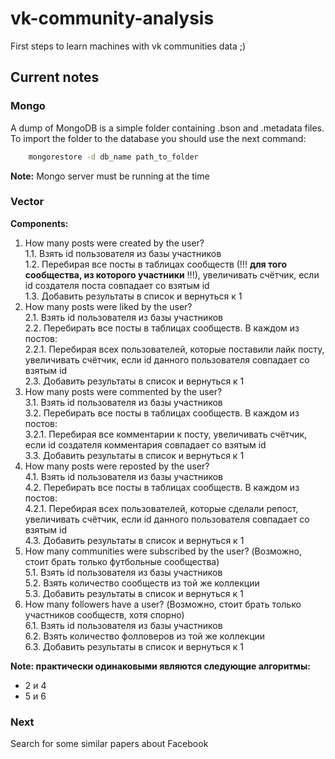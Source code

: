 # vk-community-analysis
First steps to learn machines with vk communities data ;)

## Current notes
### Mongo
A dump of MongoDB is a simple folder containing .bson and .metadata files.
To import the folder to the database you should use the next command:
```bash
    mongorestore -d db_name path_to_folder
```
**Note:** Mongo server must be running at the time

### Vector
**Components:**   
1. How many posts were created by the user?  
    1.1. Взять id пользователя из базы участников  
    1.2. Перебирая все посты в таблицах сообществ (!!! **для того сообщества, из которого участники** !!!), увеличивать счётчик, если id создателя поста совпадает со взятым id  
    1.3. Добавить результаты в список и вернуться к 1  
2. How many posts were liked by the user?  
    2.1. Взять id пользователя из базы участников  
    2.2. Перебирать все посты в таблицах сообществ. В каждом из постов:  
        2.2.1. Перебирая всех пользователей, которые поставили лайк посту, увеличивать счётчик, если id данного пользователя совпадает со взятым id  
    2.3. Добавить результаты в список и вернуться к 1  
3. How many posts were commented by the user?  
    3.1. Взять id пользователя из базы участников  
    3.2. Перебирать все посты в таблицах сообществ. В каждом из постов:  
        3.2.1. Перебирая все комментарии к посту, увеличивать счётчик, если id создателя комментария совпадает со взятым id  
    3.3. Добавить результаты в список и вернуться к 1  
4. How many posts were reposted by the user?  
    4.1. Взять id пользователя из базы участников  
    4.2. Перебирать все посты в таблицах сообществ. В каждом из постов:  
        4.2.1. Перебирая всех пользователей, которые сделали репост, увеличивать счётчик, если id данного пользователя совпадает со взятым id  
    4.3. Добавить результаты в список и вернуться к 1  
5. How many communities were subscribed by the user? (Возможно, стоит брать только футбольные сообщества)  
    5.1. Взять id пользователя из базы участников  
    5.2. Взять количество сообществ из той же коллекции  
    5.3. Добавить результаты в список и вернуться к 1  
6. How many followers have a user? (Возможно, стоит брать только участников сообществ, хотя спорно)  
    6.1. Взять id пользователя из базы участников  
    6.2. Взять количество фолловеров из той же коллекции  
    6.3. Добавить результаты в список и вернуться к 1  

__**Note**: практически одинаковыми являются следующие алгоритмы:__
- 2 и 4
- 5 и 6

### Next
Search for some similar papers about Facebook 
